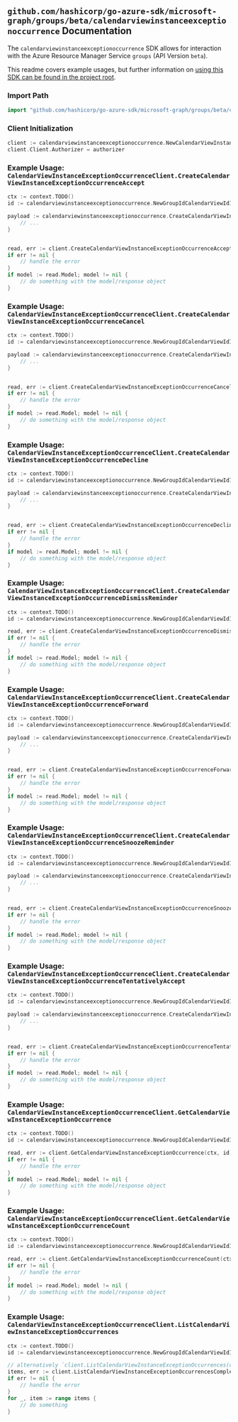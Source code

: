 
## `github.com/hashicorp/go-azure-sdk/microsoft-graph/groups/beta/calendarviewinstanceexceptionoccurrence` Documentation

The `calendarviewinstanceexceptionoccurrence` SDK allows for interaction with the Azure Resource Manager Service `groups` (API Version `beta`).

This readme covers example usages, but further information on [using this SDK can be found in the project root](https://github.com/hashicorp/go-azure-sdk/tree/main/docs).

### Import Path

```go
import "github.com/hashicorp/go-azure-sdk/microsoft-graph/groups/beta/calendarviewinstanceexceptionoccurrence"
```


### Client Initialization

```go
client := calendarviewinstanceexceptionoccurrence.NewCalendarViewInstanceExceptionOccurrenceClientWithBaseURI("https://management.azure.com")
client.Client.Authorizer = authorizer
```


### Example Usage: `CalendarViewInstanceExceptionOccurrenceClient.CreateCalendarViewInstanceExceptionOccurrenceAccept`

```go
ctx := context.TODO()
id := calendarviewinstanceexceptionoccurrence.NewGroupIdCalendarViewIdInstanceIdExceptionOccurrenceID("groupIdValue", "eventIdValue", "eventId1Value", "eventId2Value")

payload := calendarviewinstanceexceptionoccurrence.CreateCalendarViewInstanceExceptionOccurrenceAcceptRequest{
	// ...
}


read, err := client.CreateCalendarViewInstanceExceptionOccurrenceAccept(ctx, id, payload)
if err != nil {
	// handle the error
}
if model := read.Model; model != nil {
	// do something with the model/response object
}
```


### Example Usage: `CalendarViewInstanceExceptionOccurrenceClient.CreateCalendarViewInstanceExceptionOccurrenceCancel`

```go
ctx := context.TODO()
id := calendarviewinstanceexceptionoccurrence.NewGroupIdCalendarViewIdInstanceIdExceptionOccurrenceID("groupIdValue", "eventIdValue", "eventId1Value", "eventId2Value")

payload := calendarviewinstanceexceptionoccurrence.CreateCalendarViewInstanceExceptionOccurrenceCancelRequest{
	// ...
}


read, err := client.CreateCalendarViewInstanceExceptionOccurrenceCancel(ctx, id, payload)
if err != nil {
	// handle the error
}
if model := read.Model; model != nil {
	// do something with the model/response object
}
```


### Example Usage: `CalendarViewInstanceExceptionOccurrenceClient.CreateCalendarViewInstanceExceptionOccurrenceDecline`

```go
ctx := context.TODO()
id := calendarviewinstanceexceptionoccurrence.NewGroupIdCalendarViewIdInstanceIdExceptionOccurrenceID("groupIdValue", "eventIdValue", "eventId1Value", "eventId2Value")

payload := calendarviewinstanceexceptionoccurrence.CreateCalendarViewInstanceExceptionOccurrenceDeclineRequest{
	// ...
}


read, err := client.CreateCalendarViewInstanceExceptionOccurrenceDecline(ctx, id, payload)
if err != nil {
	// handle the error
}
if model := read.Model; model != nil {
	// do something with the model/response object
}
```


### Example Usage: `CalendarViewInstanceExceptionOccurrenceClient.CreateCalendarViewInstanceExceptionOccurrenceDismissReminder`

```go
ctx := context.TODO()
id := calendarviewinstanceexceptionoccurrence.NewGroupIdCalendarViewIdInstanceIdExceptionOccurrenceID("groupIdValue", "eventIdValue", "eventId1Value", "eventId2Value")

read, err := client.CreateCalendarViewInstanceExceptionOccurrenceDismissReminder(ctx, id)
if err != nil {
	// handle the error
}
if model := read.Model; model != nil {
	// do something with the model/response object
}
```


### Example Usage: `CalendarViewInstanceExceptionOccurrenceClient.CreateCalendarViewInstanceExceptionOccurrenceForward`

```go
ctx := context.TODO()
id := calendarviewinstanceexceptionoccurrence.NewGroupIdCalendarViewIdInstanceIdExceptionOccurrenceID("groupIdValue", "eventIdValue", "eventId1Value", "eventId2Value")

payload := calendarviewinstanceexceptionoccurrence.CreateCalendarViewInstanceExceptionOccurrenceForwardRequest{
	// ...
}


read, err := client.CreateCalendarViewInstanceExceptionOccurrenceForward(ctx, id, payload)
if err != nil {
	// handle the error
}
if model := read.Model; model != nil {
	// do something with the model/response object
}
```


### Example Usage: `CalendarViewInstanceExceptionOccurrenceClient.CreateCalendarViewInstanceExceptionOccurrenceSnoozeReminder`

```go
ctx := context.TODO()
id := calendarviewinstanceexceptionoccurrence.NewGroupIdCalendarViewIdInstanceIdExceptionOccurrenceID("groupIdValue", "eventIdValue", "eventId1Value", "eventId2Value")

payload := calendarviewinstanceexceptionoccurrence.CreateCalendarViewInstanceExceptionOccurrenceSnoozeReminderRequest{
	// ...
}


read, err := client.CreateCalendarViewInstanceExceptionOccurrenceSnoozeReminder(ctx, id, payload)
if err != nil {
	// handle the error
}
if model := read.Model; model != nil {
	// do something with the model/response object
}
```


### Example Usage: `CalendarViewInstanceExceptionOccurrenceClient.CreateCalendarViewInstanceExceptionOccurrenceTentativelyAccept`

```go
ctx := context.TODO()
id := calendarviewinstanceexceptionoccurrence.NewGroupIdCalendarViewIdInstanceIdExceptionOccurrenceID("groupIdValue", "eventIdValue", "eventId1Value", "eventId2Value")

payload := calendarviewinstanceexceptionoccurrence.CreateCalendarViewInstanceExceptionOccurrenceTentativelyAcceptRequest{
	// ...
}


read, err := client.CreateCalendarViewInstanceExceptionOccurrenceTentativelyAccept(ctx, id, payload)
if err != nil {
	// handle the error
}
if model := read.Model; model != nil {
	// do something with the model/response object
}
```


### Example Usage: `CalendarViewInstanceExceptionOccurrenceClient.GetCalendarViewInstanceExceptionOccurrence`

```go
ctx := context.TODO()
id := calendarviewinstanceexceptionoccurrence.NewGroupIdCalendarViewIdInstanceIdExceptionOccurrenceID("groupIdValue", "eventIdValue", "eventId1Value", "eventId2Value")

read, err := client.GetCalendarViewInstanceExceptionOccurrence(ctx, id)
if err != nil {
	// handle the error
}
if model := read.Model; model != nil {
	// do something with the model/response object
}
```


### Example Usage: `CalendarViewInstanceExceptionOccurrenceClient.GetCalendarViewInstanceExceptionOccurrenceCount`

```go
ctx := context.TODO()
id := calendarviewinstanceexceptionoccurrence.NewGroupIdCalendarViewIdInstanceID("groupIdValue", "eventIdValue", "eventId1Value")

read, err := client.GetCalendarViewInstanceExceptionOccurrenceCount(ctx, id)
if err != nil {
	// handle the error
}
if model := read.Model; model != nil {
	// do something with the model/response object
}
```


### Example Usage: `CalendarViewInstanceExceptionOccurrenceClient.ListCalendarViewInstanceExceptionOccurrences`

```go
ctx := context.TODO()
id := calendarviewinstanceexceptionoccurrence.NewGroupIdCalendarViewIdInstanceID("groupIdValue", "eventIdValue", "eventId1Value")

// alternatively `client.ListCalendarViewInstanceExceptionOccurrences(ctx, id)` can be used to do batched pagination
items, err := client.ListCalendarViewInstanceExceptionOccurrencesComplete(ctx, id)
if err != nil {
	// handle the error
}
for _, item := range items {
	// do something
}
```
